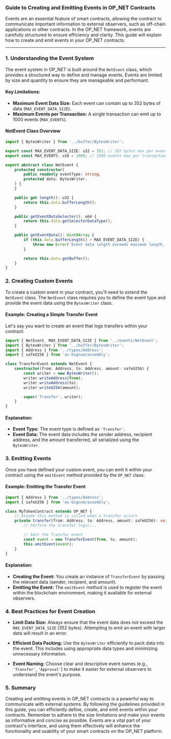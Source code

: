 ### Guide to Creating and Emitting Events in OP_NET Contracts

Events are an essential feature of smart contracts, allowing the contract to communicate important information to
external observers, such as off-chain applications or other contracts. In the OP_NET framework, events are carefully
structured to ensure efficiency and clarity. This guide will explain how to create and emit events in your OP_NET
contracts.

---

### 1. **Understanding the Event System**

The event system in OP_NET is built around the `NetEvent` class, which provides a structured way to define and manage
events. Events are limited by size and quantity to ensure they are manageable and performant.

#### **Key Limitations:**

- **Maximum Event Data Size:** Each event can contain up to 352 bytes of data (`MAX_EVENT_DATA_SIZE`).
- **Maximum Events per Transaction:** A single transaction can emit up to 1000 events (`MAX_EVENTS`).

#### **NetEvent Class Overview**

```typescript
import { BytesWriter } from '../buffer/BytesWriter';

export const MAX_EVENT_DATA_SIZE: u32 = 352; // 352 bytes max per event.
export const MAX_EVENTS: u16 = 1000; // 1000 events max per transaction.

export abstract class NetEvent {
    protected constructor(
        public readonly eventType: string,
        protected data: BytesWriter,
    ) {
    }

    public get length(): u32 {
        return this.data.bufferLength();
    }

    public getEventDataSelector(): u64 {
        return this.data.getSelectorDataType();
    }

    public getEventData(): Uint8Array {
        if (this.data.bufferLength() > MAX_EVENT_DATA_SIZE) {
            throw new Error('Event data length exceeds maximum length.');
        }

        return this.data.getBuffer();
    }
}
```

### 2. **Creating Custom Events**

To create a custom event in your contract, you'll need to extend the `NetEvent` class. The `NetEvent` class requires you
to define the event type and provide the event data using the `BytesWriter` class.

#### **Example: Creating a Simple Transfer Event**

Let's say you want to create an event that logs transfers within your contract:

```typescript
import { NetEvent, MAX_EVENT_DATA_SIZE } from '../events/NetEvent';
import { BytesWriter } from '../buffer/BytesWriter';
import { Address } from '../types/Address';
import { safeU256 } from 'as-bignum/assembly';

class TransferEvent extends NetEvent {
    constructor(from: Address, to: Address, amount: safeU256) {
        const writer = new BytesWriter();
        writer.writeAddress(from);
        writer.writeAddress(to);
        writer.writeU256(amount);

        super('Transfer', writer);
    }
}
```

#### **Explanation:**

- **Event Type:** The event type is defined as `'Transfer'`.
- **Event Data:** The event data includes the sender address, recipient address, and the amount transferred, all
  serialized using the `BytesWriter`.

### 3. **Emitting Events**

Once you have defined your custom event, you can emit it within your contract using the `emitEvent` method provided by
the `OP_NET` class.

#### **Example: Emitting the Transfer Event**

```typescript
import { Address } from '../types/Address';
import { safeU256 } from 'as-bignum/assembly';

class MyTokenContract extends OP_NET {
    // Assume this method is called when a transfer occurs
    private transfer(from: Address, to: Address, amount: safeU256): void {
        // Perform the transfer logic...

        // Emit the Transfer event
        const event = new TransferEvent(from, to, amount);
        this.emitEvent(event);
    }
}
```

#### **Explanation:**

- **Creating the Event:** You create an instance of `TransferEvent` by passing the relevant data (sender, recipient, and
  amount).
- **Emitting the Event:** The `emitEvent` method is used to register the event within the blockchain environment, making
  it available for external observers.

### 4. **Best Practices for Event Creation**

- **Limit Data Size:** Always ensure that the event data does not exceed the `MAX_EVENT_DATA_SIZE` (352 bytes).
  Attempting to emit an event with larger data will result in an error.

- **Efficient Data Packing:** Use the `BytesWriter` efficiently to pack data into the event. This includes using
  appropriate data types and minimizing unnecessary information.

- **Event Naming:** Choose clear and descriptive event names (e.g., `'Transfer'`, `'Approval'`) to make it easier for
  external observers to understand the event's purpose.

### 5. **Summary**

Creating and emitting events in OP_NET contracts is a powerful way to communicate with external systems. By following
the guidelines provided in this guide, you can efficiently define, create, and emit events within your contracts.
Remember to adhere to the size limitations and make your events as informative and concise as possible. Events are a
vital part of your contract's interface, and using them effectively will enhance the functionality and usability of your
smart contracts on the OP_NET platform.
